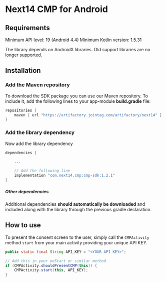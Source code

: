 # Next14 CMP for Android

## Requirements

Minimum API level: 19 (Android 4.4)
Minimum Kotlin version: 1.5.31

The library depends on AndroidX libraries. Old support libraries are no longer supported.

## Installation

### Add the Maven repository

To download the SDK package you can use our Maven repository. To include it, add
the following lines to your app-module **build.gradle** file:

```gradle
repositories {
    maven { url "https://artifactory.jointag.com/artifactory/next14" }
}
```

### Add the library dependency

Now add the library dependency

```gradle
dependencies {

    ...

    // Add the following line
    implementation "com.next14.cmp:cmp-sdk:1.2.1"
}
```

##### Other dependencies

Additional dependencies **should automatically be downloaded** and included along
with the library through the previous gradle declaration.

## How to use

To present the consent screen to the user, simply call the `CMPActivity` method
`start` from your main activity providing your unique API KEY.

```java
public static final String API_KEY = "<YOUR API KEY>";

// Add this in your onStart or similar method
if (CMPActivity.shouldPresentCMP(this)) {
    CMPActivity.start(this, API_KEY);
}
```
